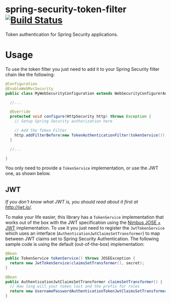 # spring-security-token-filter [![Build Status](https://travis-ci.org/visola/spring-security-token-filter.svg)](https://travis-ci.org/visola/spring-security-token-filter/builds)

Token authentication for Spring Security applications.

# Usage

To use the token filter you just need to add it to your Spring Security filter chain like the following:

```java
@Configuration
@EnableWebMvcSecurity
public class MyWebSecurityConfiguration extends WebSecurityConfigurerAdapter {

  //...

  @Override
  protected void configure(HttpSecurity http) throws Exception {
    // Setup Spring Security authorization here

    // Add the Token Filter
    http.addFilterBefore(new TokenAuthenticationFilter(tokenService()), BasicAuthenticationFilter.class);
  }

  //...

}
```

You only need to provide a `TokenService` implementation, or use the JWT one, as shown below.

## JWT

*If you don't know what JWT is, you should read about it first at http://jwt.io/.*

To make your life easier, this library has a `TokenService` implementation that works out of the box with the JWT specification using the [Nimbus JOSE + JWT](http://connect2id.com/products/nimbus-jose-jwt) implementation. To use it you just need to register the `JwtTokenService` which uses an interface (`AuthenticationJwtClaimsSetTransformer`) to map between JWT claims set to Spring Security Authentication. The following sample code is using the default (out-of-the-box) implementation:

```java
@Bean
public TokenService tokenService() throws JOSEException {
  return new JwtTokenService(claimsSetTransformer(), secret);
}

@Bean
public AuthenticationJwtClaimsSetTransformer claimsSetTransformer() {
  // How long will your token last and the prefix for roles
  return new UsernamePasswordAuthenticationTokenJwtClaimsSetTransformer(TimeUnit.HOURS.toMillis(8), Optional.of("ROLE_"));
}
```
